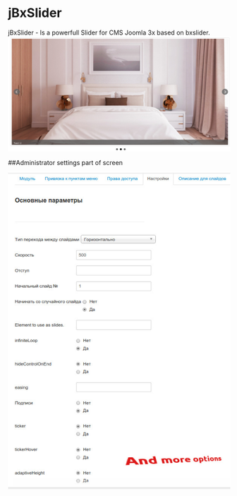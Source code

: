 # jBxSlider
jBxSlider - Is a powerfull Slider for CMS Joomla 3x based on bxslider.
![](https://github.com/WhiskeyMan-Tau/jBxSlider/blob/master/jbxlider.jpg?raw=true)

##Administrator settings part of screen

![](https://github.com/WhiskeyMan-Tau/jBxSlider/blob/master/jBxSlider_admin_settings.jpg?raw=true)
